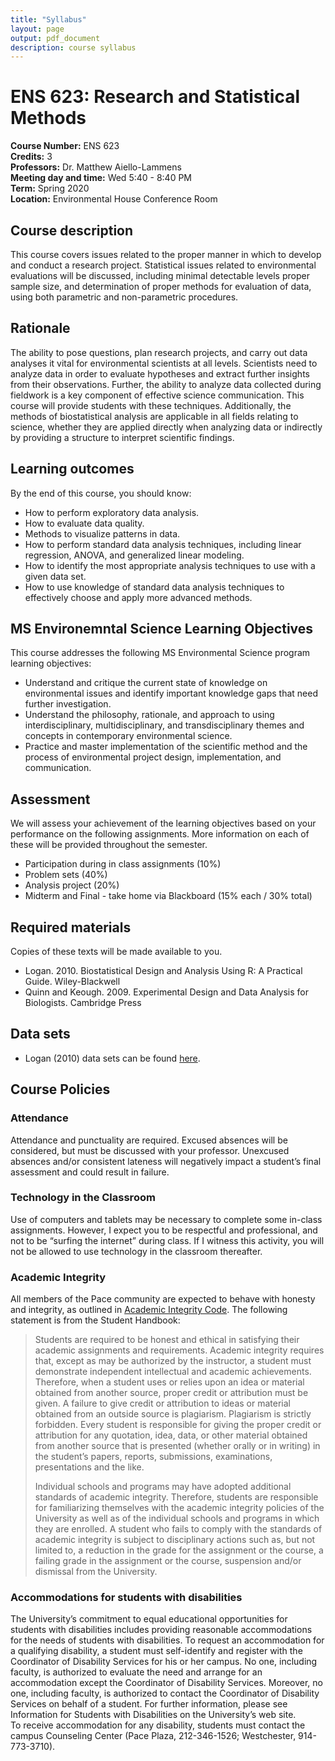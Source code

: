 ```yaml
---
title: "Syllabus"
layout: page
output: pdf_document
description: course syllabus
---
```


# ENS 623: Research and Statistical Methods

**Course Number:** ENS 623  
**Credits:** 3  
**Professors:** Dr. Matthew Aiello-Lammens  
**Meeting day and time:** Wed 5:40 - 8:40 PM  
**Term:** Spring 2020  
**Location:** Environmental House Conference Room   

## Course description

This course covers issues related to the proper manner in which to develop and conduct a research project.
Statistical issues related to environmental evaluations will be discussed, including minimal detectable levels proper sample size, and determination of proper methods for evaluation of data, using both parametric and non-parametric procedures. 

## Rationale

The ability to pose questions, plan research projects, and carry out data analyses it vital for environmental scientists at all levels.
Scientists need to analyze data in order to evaluate hypotheses and extract further insights from their observations. 
Further, the ability to analyze data collected during fieldwork is a key component of effective science communication. 
This course will provide students with these techniques.
Additionally, the methods of biostatistical analysis are applicable in all fields relating to science, whether they are applied directly when analyzing data or indirectly by providing a structure to interpret scientific findings.


## Learning outcomes

By the end of this course, you should know:

* How to perform exploratory data analysis.
* How to evaluate data quality.
* Methods to visualize patterns in data.
* How to perform standard data analysis techniques, including linear regression, ANOVA, and generalized linear modeling.
* How to identify the most appropriate analysis techniques to use with a given data set.
* How to use knowledge of standard data analysis techniques to effectively choose and apply more advanced methods.

## MS Environemntal Science Learning Objectives

This course addresses the following MS Environmental Science program learning objectives:

* Understand and critique the current state of knowledge on environmental issues and identify important knowledge gaps that need further investigation.
* Understand the philosophy, rationale, and approach to using interdisciplinary, multidisciplinary, and transdisciplinary themes and concepts in contemporary environmental science.
* Practice and master implementation of the scientific method and the process of environmental project design, implementation, and communication.


## Assessment

We will assess your achievement of the learning objectives based on your performance on the following assignments. 
More information on each of these will be provided throughout the semester.

* Participation during in class assignments (10%)
* Problem sets (40%)
* Analysis project (20%)
* Midterm and Final - take home via Blackboard (15% each / 30% total)


## Required materials

Copies of these texts will be made available to you.

* Logan. 2010. Biostatistical Design and Analysis Using R: A Practical Guide. Wiley-Blackwell
* Quinn and Keough. 2009. Experimental Design and Data Analysis for Biologists. Cambridge Press


## Data sets

<!---
* M&M color counts from our bags during class 1: [class_mm_data.csv](http://mlammens.github.io/Biostats/data/class_mm_data.csv)
--->

* Logan (2010) data sets can be found [here](https://github.com/mlammens/ENS-623-Research-Stats/tree/gh-pages/data/Logan_Examples).

Course Policies
---------------

### Attendance

Attendance and punctuality are required. Excused absences will be
considered, but must be discussed with your professor. Unexcused
absences and/or consistent lateness will negatively impact a student’s
final assessment and could result in failure.

### Technology in the Classroom

Use of computers and tablets may be necessary to complete some in-class
assignments. However, I expect you to be respectful and professional, and
not to be “surfing the internet” during class. If I witness this
activity, you will not be allowed to use technology in the classroom
thereafter.

### Academic Integrity

All members of the Pace community are expected to behave with honesty
and integrity, as outlined in [Academic Integrity Code](http://www.pace.edu/sites/default/files/files/student-handbook/pace-university-academic-integrity-code.pdf). The following
statement is from the Student Handbook:

> Students are required to be honest and ethical in satisfying their
> academic assignments and requirements. Academic integrity requires
> that, except as may be authorized by the instructor, a student must
> demonstrate independent intellectual and academic achievements.
> Therefore, when a student uses or relies upon an idea or material
> obtained from another source, proper credit or attribution must be
> given. A failure to give credit or attribution to ideas or material
> obtained from an outside source is plagiarism. Plagiarism is strictly
> forbidden. Every student is responsible for giving the proper credit
> or attribution for any quotation, idea, data, or other material
> obtained from another source that is presented (whether orally or in
> writing) in the student’s papers, reports, submissions, examinations,
> presentations and the like.
>
> Individual schools and programs may have adopted additional standards
> of academic integrity. Therefore, students are responsible for
> familiarizing themselves with the academic integrity policies of the
> University as well as of the individual schools and programs in which
> they are enrolled. A student who fails to comply with the standards of
> academic integrity is subject to disciplinary actions such as, but not
> limited to, a reduction in the grade for the assignment or the course,
> a failing grade in the assignment or the course, suspension and/or
> dismissal from the University.

### Accommodations for students with disabilities

The University’s commitment to equal educational opportunities for
students with disabilities includes providing reasonable accommodations
for the needs of students with disabilities. To request an accommodation
for a qualifying disability, a student must self-identify and register
with the Coordinator of Disability Services for his or her campus. No
one, including faculty, is authorized to evaluate the need and arrange
for an accommodation except the Coordinator of Disability Services.
Moreover, no one, including faculty, is authorized to contact the
Coordinator of Disability Services on behalf of a student. For further
information, please see Information for Students with Disabilities on
the University’s web site.\
To receive accommodation for any disability, students must contact the
campus Counseling Center (Pace Plaza, 212-346-1526; Westchester,
914-773-3710).

